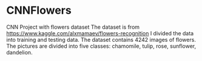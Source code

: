 # CNNFlowers
CNN Project with flowers dataset
The dataset is from https://www.kaggle.com/alxmamaev/flowers-recognition
I divided the data into training and testing data.
The dataset contains 4242 images of flowers. The pictures are divided into five classes: chamomile, tulip, rose, sunflower, dandelion. 

